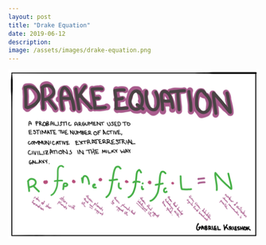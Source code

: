 ```yaml
---
layout: post
title: "Drake Equation"
date: 2019-06-12
description: 
image: /assets/images/drake-equation.png
---
```


![Drake Equation](/assets/images/drake-equation.png)